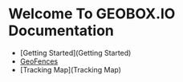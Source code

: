 Welcome To GEOBOX.IO Documentation
==================================

* [Getting Started](Getting Started)
* [GeoFences](GeoFences)
* [Tracking Map](Tracking Map)


